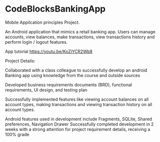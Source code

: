 # CodeBlocksBankingApp
Mobile Appilcation principles Project.

An Android application that mimics a retail banking app. Users can manage accounts, view balances, 
make transactions, view transactions history and perform login / logout features.

App tutorial 
https://youtu.be/KoZiYCR2Wb8

Project Details:

Collaborated with a class colleague to successfully develop an android Banking app using knowledge from the course and outside sources

Developed business requirements documents (BRD), functional requirements, UI design, and testing plan

Successfully implemented features like viewing account balances on all account types, making transactions and viewing transaction history  on all account types.

Android features used in development include Fragments, SQLite, Shared preferences, Navigation Drawer
Successfully completed development in 2 weeks with a strong attention for project requirement details, receiving a 100% grade
